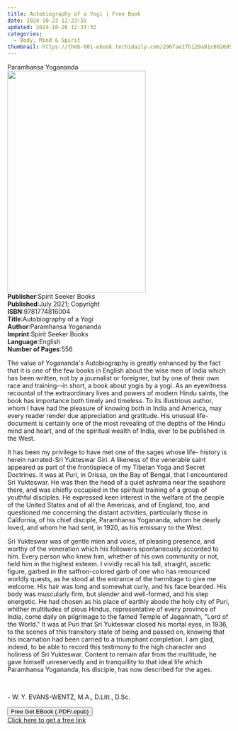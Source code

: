 ```yaml
---
title: Autobiography of a Yogi | Free Book
date: 2024-10-23 12:23:55
updated: 2024-10-26 12:33:32
categories:
  - Body, Mind & Spirit
thumbnail: https://thmb-001-ebook.techidaily.com/296fae1fb129a91c6026956648d4be7ae0024617cb6a2ed927a80e02a027f4e0.jpg
---
```

<main id="book-container">
  <div class="flex flex-col">
    <div class="book-brief flex-1 py-6 px-4 sm:p-6 md:py-10 md:px-8">
      <!-- brief-->
      <div class="book-brief-main">Paramhansa Yogananda</div>
    </div>
    <div
      class="book-meta-info flex-1 grid gap-4 col-start-1 col-end-3 row-start-1 sm:mb-6 sm:grid-cols-4 lg:gap-6 lg:col-start-2 lg:row-end-6 lg:row-span-6 lg:mb-0"
    >
      <div
        class="book-meta-info-left place-content-center mt-4 p-4 text-sm leading-6 col-start-2 col-span-2 dark:text-slate-400"
      >
        <img
          class="w-full h-500 object-cover rounded-lg sm:h-255 sm:col-span-2 lg:col-span-full"
          src="https://img-001-ebook.techidaily.com/f18243ddefbaf4220a05dcb941ffd0bfdec94550bffbbb055f3694f3d5eb3f5a.jpg"
          alt=""
          width="312"
          height="500"
        />
      </div>
      <div
        class="book-meta-info-right mt-2 col-start-1 row-start-2 col-span-3 self-center"
      >
        <!-- meta data  -->
        <div class="flex flex-col px-4 md:px-8">
          <div class="flex-1">
            <strong>Publisher</strong>:<span class="px-2"
              >Spirit Seeker Books</span
            >
          </div>
          <div class="flex-1">
            <strong>Published</strong>:<span class="px-2"
              >July 2021; Copyright</span
            >
          </div>
          <div class="flex-1">
            <strong>ISBN</strong>:<span class="px-2">9781774816004</span>
          </div>
          <div class="flex-1">
            <strong>Title</strong>:<span class="px-2"
              >Autobiography of a Yogi</span
            >
          </div>
          <div class="flex-1">
            <strong>Author</strong>:<span class="px-2"
              >Paramhansa Yogananda</span
            >
          </div>
          <div class="flex-1">
            <strong>Imprint</strong>:<span class="px-2"
              >Spirit Seeker Books</span
            >
          </div>
          <div class="flex-1">
            <strong>Language</strong>:<span class="px-2">English</span>
          </div>
          <div class="flex-1">
            <strong>Number of Pages</strong>:<span class="px-2">556</span>
          </div>
        </div>
      </div>
    </div>
    <div class="book-description flex-1 py-6 px-4 sm:p-6 md:py-10 md:px-8">
      <div class="book-description-main">
        <div accordion-content="" id="description">
          <p>
            The value of Yogananda's Autobiography is greatly enhanced by the
            fact that it is one of the few books in English about the wise men
            of India which has been written, not by a journalist or foreigner,
            but by one of their own race and training--in short, a book about
            yogis by a yogi. As an eyewitness recountal of the extraordinary
            lives and powers of modern Hindu saints, the book has importance
            both timely and timeless. To its illustrious author, whom I have had
            the pleasure of knowing both in India and America, may every reader
            render due appreciation and gratitude. His unusual life-document is
            certainly one of the most revealing of the depths of the Hindu mind
            and heart, and of the spiritual wealth of India, ever to be
            published in the West.&nbsp;
          </p>
          <p>
            It has been my privilege to have met one of the sages whose life-
            history is herein narrated-Sri Yukteswar Giri. A likeness of the
            venerable saint appeared as part of the frontispiece of
            my&nbsp;Tibetan Yoga and Secret Doctrines.&nbsp;It was at Puri, in
            Orissa, on the Bay of Bengal, that I encountered Sri Yukteswar. He
            was then the head of a quiet ashrama near the seashore there, and
            was chiefly occupied in the spiritual training of a group of
            youthful disciples. He expressed keen interest in the welfare of the
            people of the United States and of all the Americas, and of England,
            too, and questioned me concerning the distant activities,
            particularly those in California, of his chief disciple, Paramhansa
            Yogananda, whom he dearly loved, and whom he had sent, in 1920, as
            his emissary to the West.&nbsp;
          </p>
          <p>
            Sri Yukteswar was of gentle mien and voice, of pleasing presence,
            and worthy of the veneration which his followers spontaneously
            accorded to him. Every person who knew him, whether of his own
            community or not, held him in the highest esteem. I vividly recall
            his tall, straight, ascetic figure, garbed in the saffron-colored
            garb of one who has renounced worldly quests, as he stood at the
            entrance of the hermitage to give me welcome. His hair was long and
            somewhat curly, and his face bearded. His body was muscularly firm,
            but slender and well-formed, and his step energetic. He had chosen
            as his place of earthly abode the holy city of Puri, whither
            multitudes of pious Hindus, representative of every province of
            India, come daily on pilgrimage to the famed Temple of Jagannath,
            "Lord of the World." It was at Puri that Sri Yukteswar closed his
            mortal eyes, in 1936, to the scenes of this transitory state of
            being and passed on, knowing that his incarnation had been carried
            to a triumphant completion. I am glad, indeed, to be able to record
            this testimony to the high character and holiness of Sri Yukteswar.
            Content to remain afar from the multitude, he gave himself
            unreservedly and in tranquillity to that ideal life which Paramhansa
            Yogananda, his disciple, has now described for the ages.&nbsp;
          </p>
          <p><br /></p>
          <p>- W. Y. EVANS-WENTZ, M.A., D.Litt., D.Sc.</p>
        </div>
        <div class="accordion-fader"></div>
      </div>
    </div>
    <div class="book-excerpts flex-1 py-6 px-4 sm:p-6 md:py-10 md:px-8"></div>
    <div
      class="book-about-author flex-1 py-6 px-4 sm:p-6 md:py-10 md:px-8"
    ></div>
    <div class="book-free-get flex-1 py-6 px-4 sm:p-6 md:py-10 md:px-8">
      <button
        id="btn-free-get"
        class="bg-blue-500 hover:bg-blue-700 text-white font-bold py-2 px-4 rounded"
      >
        Free Get EBook (.PDF/.epub)
      </button>
      <div id="countdown-display" class="px-2 text-lg mt-2"></div>
      <a
        id="free-link"
        class="hidden bg-blue-500 hover:bg-blue-700 text-white font-bold py-2 px-4 rounded"
        href="https://www.ebooks.com/en-us/book/210382002/autobiography-of-a-yogi/paramhansa-yogananda/"
        target="_blank"
        >Click here to get a free link</a
      >
    </div>
    <script>
      let countdownTime = 0;
      let countdownInterval = null;
      document
        .getElementById('btn-free-get')
        .addEventListener('click', startCountdown);
      function startCountdown() {
        countdownTime = new Date().getTime() + 60000 * 3;
        countdownInterval = setInterval(updateCountdown, 1000);
        document.getElementById('btn-free-get').disabled = true;
        document
          .getElementById('btn-free-get')
          .classList.add('bg-gray-500', 'cursor-not-allowed');
      }
      function updateCountdown() {
        let currentTime = new Date().getTime();
        let timeLeft = countdownTime - currentTime;
        let secondsLeft = Math.floor(timeLeft / 1000);
        document.getElementById('countdown-display').innerHTML =
          `Remaining time: ${secondsLeft} seconds.`;
        if (secondsLeft <= 0) {
          clearInterval(countdownInterval);
          document.getElementById('btn-free-get').classList.add('hidden');
          document.getElementById('free-link').classList.remove('hidden');
          document.getElementById('countdown-display').innerHTML = '';
        }
      }
    </script>
  </div>
</main>
